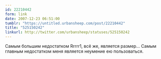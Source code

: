```yaml
---
id: 22210442
form: link
date: 2007-12-23 06:51:00
tumblr: "https://untitled.urbansheep.com/post/22210442"
title: "525150242"
linkurl: http://twitter.com/urbansheep/statuses/525150242
---
```

<p>Самым большим недостатком Rrrrr1, всё же, является размер&hellip; Самым главным недостатком меня является неумение ею пользоваться.</p>

